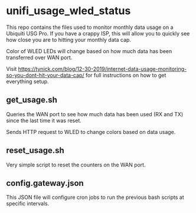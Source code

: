 # unifi_usage_wled_status

This repo contains the files used to monitor monthly data usage on a Ubiquiti USG Pro. If you have a crappy ISP, this will allow you to quickly see how close you are to hitting your monthly data cap.

Color of WLED LEDs will change based on how much data has been transferred over WAN port.

Visit https://tynick.com/blog/12-30-2019/internet-data-usage-monitoring-so-you-dont-hit-your-data-cap/ for full instructions on how to get everything setup.

## get_usage.sh

Queries the WAN port to see how much data has been used (RX and TX) since the last time it was reset.

Sends HTTP request to WLED to change colors based on data usage.

## reset_usage.sh

Very simple script to reset the counters on the WAN port.

## config.gateway.json

This JSON file will configure cron jobs to run the previous bash scripts at specific intervals.
